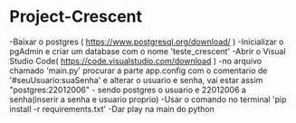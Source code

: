 # Project-Crescent

-Baixar o postgres ( https://www.postgresql.org/download/ )
-Inicializar o pgAdmin e criar um database com o nome 'teste_crescent'
-Abrir o Visual Studio Code( https://code.visualstudio.com/download )
-no arquivo chamado 'main.py' procurar a parte app.config com o comentario de '#seuUsuario:suaSenha' e alterar o usuario e senha, vai estar assim "postgres:22012006" - sendo postgres o usuario e 22012006 a senha(inserir a senha e usuario proprio)
-Usar o comando no terminal 'pip install -r requirements.txt'
-Dar play na main do python


